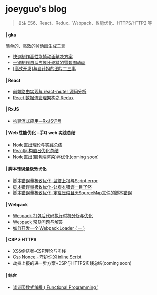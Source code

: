 # joeyguo's blog
>关注 ES6、React、Redux、Webpack、性能优化、HTTPS/HTTP2 等

#### | gka

简单的、高效的帧动画生成工具

* [快速制作高性能帧动画解决方案](https://github.com/joeyguo/blog/issues/17)
* [一键制作自适应等比缩放的雪碧图动画](https://github.com/joeyguo/blog/issues/16)
* [[高效开发]与设计姐的图片二三事](http://www.alloyteam.com/2017/07/gka2/)

#### | React

* [前端路由实现与 react-router 源码分析](https://github.com/joeyguo/blog/issues/2)
* [React 数据流管理架构之 Redux](https://github.com/joeyguo/blog/issues/3)

#### | RxJS
* [构建流式应用—RxJS详解](https://github.com/joeyguo/blog/issues/11)

#### | Web 性能优化 - 手Q web 实践总结
* [Node直出理论与实践总结](https://github.com/joeyguo/blog/issues/8)
* [React同构直出优化总结](https://github.com/joeyguo/blog/issues/9)
* Node直出(服务端渲染)再优化\(coming soon)

#### | 脚本错误量极致优化
* [脚本错误量极致优化-监控上报与Script error](https://github.com/joeyguo/blog/issues/13)
* [脚本错误量极致优化-让脚本错误一目了然](https://github.com/joeyguo/blog/issues/14)
* [脚本错误量极致优化-定位压缩且无SourceMap文件的脚本错误](https://github.com/joeyguo/blog/issues/23)

#### | Webpack
* [Webpack 打包后代码执行时机分析与优化](https://github.com/joeyguo/blog/issues/21)
* [Webpack 常见问题与解答](https://github.com/joeyguo/blog/issues/7)
* [如何开发一个 Webpack Loader ( 一 )](https://github.com/joeyguo/blog/issues/4)

#### | CSP & HTTPS
* [XSS终结者-CSP理论与实践](https://github.com/joeyguo/blog/issues/5)
* [Csp Nonce - 守护你的 inline Script](https://github.com/joeyguo/blog/issues/24)
* 劫持上报的进一步方案+CSP与HTTPS实践总结\(coming soon)

#### | 综合
* [谈谈函数式编程 ( Functional Programming ) ](https://github.com/joeyguo/blog/issues/10)
